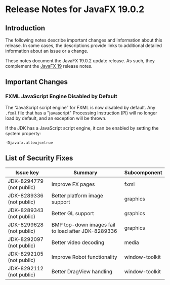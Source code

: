 # Release Notes for JavaFX 19.0.2

## Introduction

The following notes describe important changes and information about this release. In some cases, the descriptions provide links to additional detailed information about an issue or a change.

These notes document the JavaFX 19.0.2 update release. As such, they complement the [JavaFX 19](https://github.com/openjdk/jfx/blob/jfx19/doc-files/release-notes-19.md) release notes.

## Important Changes

### FXML JavaScript Engine Disabled by Default

The “JavaScript script engine” for FXML is now disabled by default. Any `.fxml` file that has a "javascript" Processing Instruction (PI) will no longer load by default, and an exception will be thrown.

If the JDK has a JavaScript script engine, it can be enabled by setting the system property:

```
-Djavafx.allowjs=true
```

## List of Security Fixes

Issue key|Summary|Subcomponent
---------|-------|------------
JDK-8294779 (not public) | Improve FX pages | fxml
JDK-8289336 (not public) | Better platform image support | graphics
JDK-8289343 (not public) | Better GL support | graphics
JDK-8299628 (not public) | BMP top-down images fail to load after JDK-8289336 | graphics
JDK-8292097 (not public) | Better video decoding | media
JDK-8292105 (not public) | Improve Robot functionality | window-toolkit
JDK-8292112 (not public) | Better DragView handling | window-toolkit
